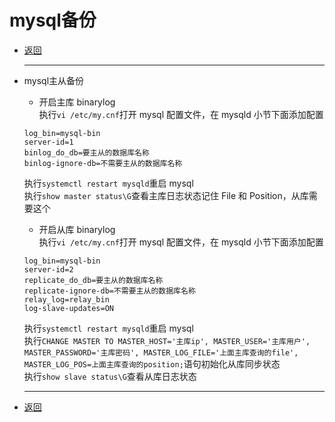 # mysql备份

- [返回](index.md)
  ***
- mysql主从备份  
  - 开启主库 binarylog  
  执行`vi /etc/my.cnf`打开 mysql 配置文件，在 mysqld 小节下面添加配置

  ```info
  log_bin=mysql-bin  
  server-id=1  
  binlog_do_db=要主从的数据库名称  
  binlog-ignore-db=不需要主从的数据库名称  
  ```

  执行`systemctl restart mysqld`重启 mysql  
  执行`show master status\G`查看主库日志状态记住 File 和 Position，从库需要这个
  - 开启从库 binarylog  
  执行`vi /etc/my.cnf`打开 mysql 配置文件，在 mysqld 小节下面添加配置  

  ```inf
  log_bin=mysql-bin  
  server-id=2  
  replicate_do_db=要主从的数据库名称  
  replicate-ignore-db=不需要主从的数据库名称  
  relay_log=relay_bin  
  log-slave-updates=ON
  ```

  执行`systemctl restart mysqld`重启 mysql  
  执行`CHANGE MASTER TO MASTER_HOST='主库ip', MASTER_USER='主库用户', MASTER_PASSWORD='主库密码', MASTER_LOG_FILE='上面主库查询的file', MASTER_LOG_POS=上面主库查询的position;`语句初始化从库同步状态  
  执行`show slave status\G`查看从库日志状态
  ***
- [返回](index.md)